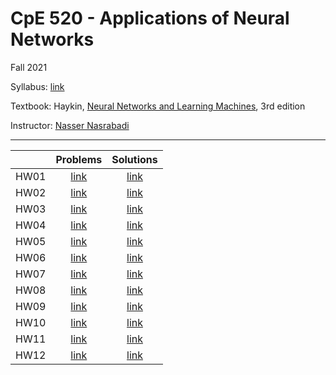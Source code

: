 # CpE 520 - Applications of Neural Networks
Fall 2021

Syllabus: [link](./syllabus.pdf)

Textbook: Haykin, [Neural Networks and Learning Machines](https://a.co/d/4FJnk6R), 3rd edition

Instructor: [Nasser Nasrabadi](https://nassernasrabadi.faculty.wvu.edu/home)

---

|  | Problems | Solutions |
| :---:|:---:|:---:|
| HW01 | [link](assignements/HW01/HW_1_2.pdf) | [link](assignements/HW01/HW1_Solution_Ali_Zafari.pdf) |
| HW02 | [link](assignements/HW02/HW_1_2.pdf) | [link](assignements/HW02/HW2_Solution_Ali_Zafari.pdf) |
| HW03 | [link](assignements/HW03/HW_3_4.pdf) | [link](assignements/HW03/HW3_Solution.pdf) |
| HW04 | [link](assignements/HW04/HW_3_4.pdf) | [link](assignements/HW04/HW4_Solution.pdf) |
| HW05 | [link](assignements/HW05/HW_5NN_520Course2021.pdf) | [link](assignements/HW05/HW5_Solution_Ali_Zafari.pdf) |
| HW06 | [link](assignements/HW06/HW_6NN_520.pdf) | [link](assignements/HW06/HW6_Solution_Ali_Zafari.pdf) |
| HW07 | [link](assignements/HW07/HW_7NN_520Course2021.pdf) | [link](assignements/HW07/HW7_Solution_Ali_Zafari.pdf) |
| HW08 | [link](assignements/HW08/HW_8NN_520Course.pdf) | [link](assignements/HW08/live_script_latex/HW8_code.pdf) |
| HW09 | [link](assignements/HW09/HW_9.pdf) | [link](assignements/HW09/live_script_latex/HW9_code.pdf) |
| HW10 | [link](assignements/HW10/HW_10.pdf) | [link](assignements/HW10/live_script_latex/HW10_code.pdf) |
| HW11 | [link](assignements/HW11/HW_11.pdf) | [link](assignements/HW11/live_script_latex/HW11_code.pdf) |
| HW12 | [link](assignements/HW12/HW_12.pdf) | [link](assignements/HW12/live_script_latex/HW12_code.pdf) |

